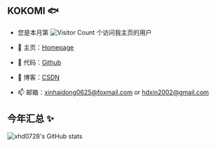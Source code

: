 ## KOKOMI 🐟

- 您是本月第 ![Visitor Count](https://profile-counter.glitch.me/xhd0728/count.svg) 个访问我主页的用户

- 🐧 主页：<a href="https://resume.kokomi0728.eu.org" target="_blank">Homepage</a>
- 🏡 代码：<a href="https://github.com/xhd0728" target="_blank">Github</a>
- 🌱 博客：<a href="https://blog.csdn.net/qq_26772029" target="_blank">CSDN</a>
- 📫 邮箱：<a href="mailto://xinhaidong0625@foxmail.com">xinhaidong0625@foxmail.com</a> or <a href="mailto://hdxin2002@gmail.com">hdxin2002@gmail.com</a>

## 今年汇总 ✨

![xhd0728's GitHub stats](https://github-readme-stats.vercel.app/api?username=xhd0728&show_icons=true&theme=tokyonight)
